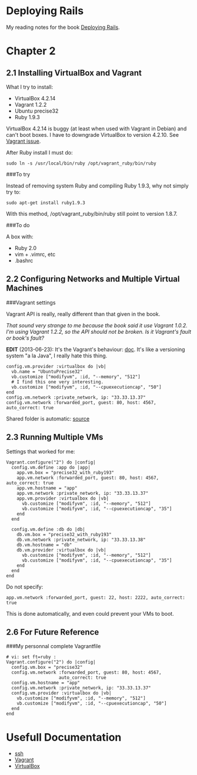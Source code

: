 Deploying Rails
=====================================

My reading notes for the book
[Deploying Rails](http://pragprog.com/book/cbdepra/deploying-rails).


Chapter 2
===========================

2.1 Installing VirtualBox and Vagrant
-------------------------------------

What I try to install:

* VirtualBox 4.2.14
* Vagrant 1.2.2
* Ubuntu precise32
* Ruby 1.9.3

VirtualBox 4.2.14 is buggy (at least when used with Vagrant in Debian)
and can't boot boxes. I have to downgrade VirtualBox to version 4.2.10. See
[Vagrant issue](https://github.com/mitchellh/vagrant/issues/1847).

After Ruby install I must do:

    sudo ln -s /usr/local/bin/ruby /opt/vagrant_ruby/bin/ruby


###To try

Instead of removing system Ruby and compiling Ruby 1.9.3, why not simply try to:

    sudo apt-get install ruby1.9.3

With this method, /opt/vagrant_ruby/bin/ruby still point to version 1.8.7.

###To do

A box with:

* Ruby 2.0
* vim + .vimrc, etc
* .bashrc


2.2 Configuring Networks and Multiple Virtual Machines
------------------------------------------------------

###Vagrant settings

Vagrant API is really, really different than that given in the book.

_That sound
very strange to me because the book said it use Vagrant 1.0.2. I'm using Vagrant
1.2.2, so the API should not be broken. Is it Vagrant's fault or book's fault?_

**EDIT** (2013-06-23): It's the Vagrant's behaviour:
[doc](http://docs.vagrantup.com/v2/vagrantfile/version.html). It's like a
versioning system "a la Java", I really hate this thing.

    config.vm.provider :virtualbox do |vb|
      vb.name = "UbuntuPrecise32"
      vb.customize ["modifyvm", :id, "--memory", "512"]
      # I find this one very interesting.
      vb.customize ["modifyvm", :id, "--cpuexecutioncap", "50"]
    end
    config.vm.network :private_network, ip: "33.33.13.37"
    config.vm.network :forwarded_port, guest: 80, host: 4567, auto_correct: true

Shared folder is automatic:
[source](http://docs.vagrantup.com/v2/synced-folders/index.html)


2.3 Running Multiple VMs
-------------------------------------------

Settings that worked for me:

    Vagrant.configure("2") do |config|
      config.vm.define :app do |app|
        app.vm.box = "precise32_with_ruby193"
        app.vm.network :forwarded_port, guest: 80, host: 4567, auto_correct: true
        app.vm.hostname = "app"
        app.vm.network :private_network, ip: "33.33.13.37"
        app.vm.provider :virtualbox do |vb|
          vb.customize ["modifyvm", :id, "--memory", "512"]
          vb.customize ["modifyvm", :id, "--cpuexecutioncap", "35"]
        end
      end

      config.vm.define :db do |db|
        db.vm.box = "precise32_with_ruby193"
        db.vm.network :private_network, ip: "33.33.13.38"
        db.vm.hostname = "db"
        db.vm.provider :virtualbox do |vb|
          vb.customize ["modifyvm", :id, "--memory", "512"]
          vb.customize ["modifyvm", :id, "--cpuexecutioncap", "35"]
        end
      end
    end

Do not specify:

    app.vm.network :forwarded_port, guest: 22, host: 2222, auto_correct: true

This is done automatically, and even could prevent your VMs to boot.

2.6 For Future Reference
------------------------

###My personnal complete Vagrantfile

    # vi: set ft=ruby :
    Vagrant.configure("2") do |config|
      config.vm.box = "precise32"
      config.vm.network :forwarded_port, guest: 80, host: 4567,
                        auto_correct: true
      config.vm.hostname = "app"
      config.vm.network :private_network, ip: "33.33.13.37"
      config.vm.provider :virtualbox do |vb|
        vb.customize ["modifyvm", :id, "--memory", "512"]
        vb.customize ["modifyvm", :id, "--cpuexecutioncap", "50"]
      end
    end

Usefull Documentation
=====================

* [ssh](http://support.suso.com/supki/SSH_Tutorial_for_Linux)
* [Vagrant](http://docs.vagrantup.com/v2/)
* [VirtualBox](https://www.virtualbox.org/wiki/Documentation)
